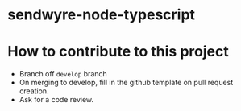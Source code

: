 # sendwyre-node-typescript

# How to contribute to this project
 - Branch off `develop` branch
 - On merging to develop, fill in the github template on pull request creation.
 - Ask for a code review.
